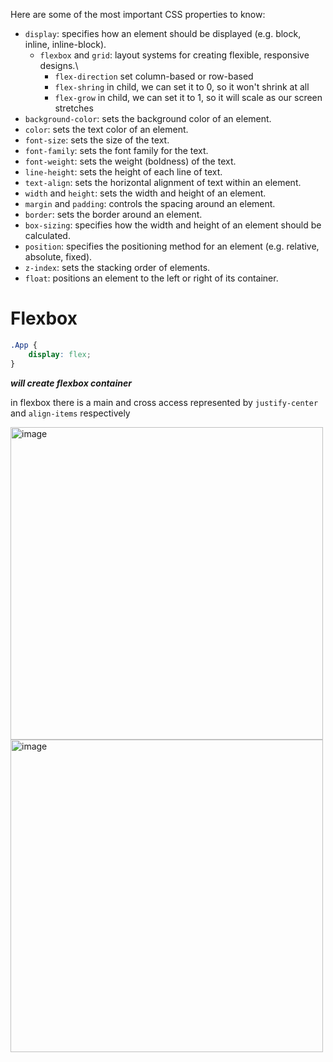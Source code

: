 Here are some of the most important CSS properties to know:

- `display`: specifies how an element should be displayed (e.g. block, inline, inline-block).
  - `flexbox` and `grid`: layout systems for creating flexible, responsive designs.\
    - `flex-direction` set column-based or row-based
    - `flex-shring` in child, we can set it to 0, so it won't shrink at all
    - `flex-grow` in child, we can set it to 1, so it will scale as our screen stretches
- `background-color`: sets the background color of an element.
- `color`: sets the text color of an element.
- `font-size`: sets the size of the text.
- `font-family`: sets the font family for the text.
- `font-weight`: sets the weight (boldness) of the text.
- `line-height`: sets the height of each line of text.
- `text-align`: sets the horizontal alignment of text within an element.
- `width` and `height`: sets the width and height of an element.
- `margin` and `padding`: controls the spacing around an element.
- `border`: sets the border around an element.
- `box-sizing`: specifies how the width and height of an element should be calculated.
- `position`: specifies the positioning method for an element (e.g. relative, absolute, fixed).
- `z-index`: sets the stacking order of elements.
- `float`: positions an element to the left or right of its container.


# Flexbox

```css
.App {
    display: flex;
}
```  
**_will create flexbox container_**

in flexbox there is a main and cross access represented by `justify-center` and `align-items` respectively

<img src="https://user-images.githubusercontent.com/63263301/229141149-51268235-fb6a-44bc-9309-ba8ae5f6477b.png" width=500px alt="image">
<img src="https://user-images.githubusercontent.com/63263301/229141218-9420920e-e0a7-4afb-acfa-d3f20e7c9220.png" width=500px alt="image">
